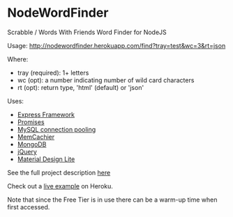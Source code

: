 NodeWordFinder
==============

Scrabble / Words With Friends Word Finder for NodeJS

Usage:
http://nodewordfinder.herokuapp.com/find?tray=test&wc=3&rt=json

Where:
* tray (required): 1+ letters
* wc (opt): a number indicating number of wild card characters
* rt (opt): return type, 'html' (default) or 'json'

Uses:

* [Express Framework](http://expressjs.com/)
* [Promises](https://github.com/tildeio/rsvp.js/)
* [MySQL connection pooling](https://github.com/felixge/node-mysql)
* [MemCachier](https://github.com/alevy/memjs)
* [MongoDB](http://www.mongodb.org/)
* [jQuery](http://jquery.com/)
* [Material Design Lite](https://getmdl.io/)

See the full project description [here](https://github.com/cheshirec7/wordfinder)

Check out a [live example](http://nodewordfinder.herokuapp.com/) on Heroku.

Note that since the Free Tier is in use there can be a warm-up time when first accessed.
